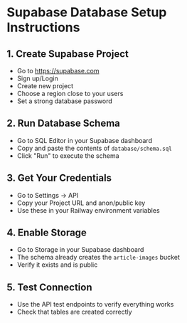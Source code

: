# Supabase Database Setup Instructions

## 1. Create Supabase Project
- Go to https://supabase.com
- Sign up/Login
- Create new project
- Choose a region close to your users
- Set a strong database password

## 2. Run Database Schema
- Go to SQL Editor in your Supabase dashboard
- Copy and paste the contents of `database/schema.sql`
- Click "Run" to execute the schema

## 3. Get Your Credentials
- Go to Settings → API
- Copy your Project URL and anon/public key
- Use these in your Railway environment variables

## 4. Enable Storage
- Go to Storage in your Supabase dashboard
- The schema already creates the `article-images` bucket
- Verify it exists and is public

## 5. Test Connection
- Use the API test endpoints to verify everything works
- Check that tables are created correctly
